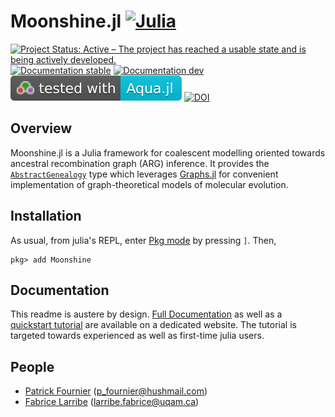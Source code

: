 # Moonshine.jl [![Julia](https://img.shields.io/badge/-Julia-9558B2?style=for-the-badge&logo=julia&logoColor=white)](https://julialang.org/)
[![Project Status: Active – The project has reached a usable state and is being actively developed.](https://www.repostatus.org/badges/latest/active.svg)](https://www.repostatus.org/#active)
[![Documentation stable](https://img.shields.io/badge/docs-stable-blue.svg)](https://moonshine.patrickfournier.ca/stable/)
[![Documentation dev](https://img.shields.io/badge/docs-dev-blue.svg)](https://moonshine.patrickfournier.ca/dev/)
[![Aqua QA](https://raw.githubusercontent.com/JuliaTesting/Aqua.jl/master/badge.svg)](https://github.com/JuliaTesting/Aqua.jl)
[![DOI](https://zenodo.org/badge/974384938.svg)](https://doi.org/10.5281/zenodo.15558973)

## Overview
Moonshine.jl is a Julia framework for coalescent modelling oriented towards ancestral recombination graph (ARG) inference. It provides the [`AbstractGenealogy`](https://moonshine.patrickfournier.ca/stable/reference/AbstractGenealogy/#Moonshine.AbstractGenealogy) type which leverages [Graphs.jl](https://github.com/JuliaGraphs/Graphs.jl) for convenient implementation of graph-theoretical models of molecular evolution.

## Installation
As usual, from julia's REPL, enter [Pkg mode](https://docs.julialang.org/en/v1/stdlib/REPL/#Pkg-mode) by pressing `]`. Then,
```julia-repl
pkg> add Moonshine
```

## Documentation
This readme is austere by design. [Full Documentation](https://moonshine.patrickfournier.ca/stable/) as well as a [quickstart tutorial](https://moonshine.patrickfournier.ca/stable/quickstart) are available on a dedicated website. The tutorial is targeted towards experienced as well as first-time julia users.

## People
* [Patrick Fournier](https://www.patrickfournier.ca) (p_fournier@hushmail.com)
* [Fabrice Larribe](http://fabricelarribe.uqam.ca) (larribe.fabrice@uqam.ca)
